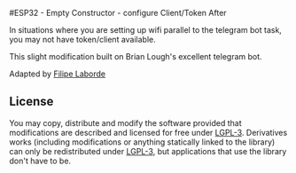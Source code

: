 #ESP32 - Empty Constructor - configure Client/Token After

In situations where you are setting up wifi parallel to the telegram bot task, you may not have token/client available.

This slight modification built on Brian Lough's excellent telegram bot.

Adapted by [Filipe Laborde](https://github.com/mindflowgo)

## License

You may copy, distribute and modify the software provided that modifications are described and licensed for free under [LGPL-3](http://www.gnu.org/licenses/lgpl-3.0.html). Derivatives works (including modifications or anything statically linked to the library) can only be redistributed under [LGPL-3](http://www.gnu.org/licenses/lgpl-3.0.html), but applications that use the library don't have to be.
